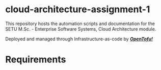 # cloud-architecture-assignment-1

This repository hosts the automation scripts and documentation for the SETU M.Sc. - Enterprise Software Systems, Cloud
Architecture module.

Deployed and managed through Infrastructure-as-code by [***OpenTofu!***](https://opentofu.org/docs/language/)

# Requirements
